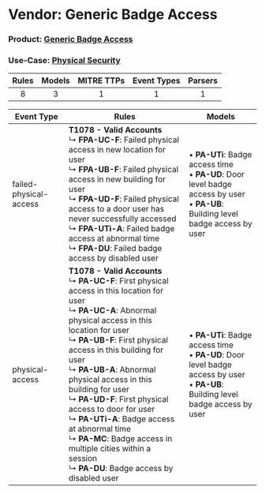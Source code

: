 Vendor: Generic Badge Access
============================
### Product: [Generic Badge Access](../ds_generic_badge_access_generic_badge_access.md)
### Use-Case: [Physical Security](../../../../UseCases/uc_physical_security.md)

| Rules | Models | MITRE TTPs | Event Types | Parsers |
|:-----:|:------:|:----------:|:-----------:|:-------:|
|   8   |   3    |     1      |      1      |    1    |

| Event Type             | Rules                                                                                                                                                                                                                                                                                                                                                                                                                                                                                                                                                                | Models                                                                                                                                          |
| ---------------------- | -------------------------------------------------------------------------------------------------------------------------------------------------------------------------------------------------------------------------------------------------------------------------------------------------------------------------------------------------------------------------------------------------------------------------------------------------------------------------------------------------------------------------------------------------------------------- | ----------------------------------------------------------------------------------------------------------------------------------------------- |
| failed-physical-access | <b>T1078 - Valid Accounts</b><br> ↳ <b>FPA-UC-F</b>: Failed physical access in new location for user<br> ↳ <b>FPA-UB-F</b>: Failed physical access in new building for user<br> ↳ <b>FPA-UD-F</b>: Failed physical access to a door user has never successfully accessed<br> ↳ <b>FPA-UTi-A</b>: Failed badge access at abnormal time<br> ↳ <b>FPA-DU</b>: Failed badge access by disabled user                                                                                                                                                                      |  • <b>PA-UTi</b>: Badge access time<br> • <b>PA-UD</b>: Door level badge access by user<br> • <b>PA-UB</b>: Building level badge access by user |
| physical-access        | <b>T1078 - Valid Accounts</b><br> ↳ <b>PA-UC-F</b>: First physical access in this location for user<br> ↳ <b>PA-UC-A</b>: Abnormal physical access in this location for user<br> ↳ <b>PA-UB-F</b>: First physical access in this building for user<br> ↳ <b>PA-UB-A</b>: Abnormal physical access in this building for user<br> ↳ <b>PA-UD-F</b>: First physical access to door for user<br> ↳ <b>PA-UTi-A</b>: Badge access at abnormal time<br> ↳ <b>PA-MC</b>: Badge access in multiple cities within a session<br> ↳ <b>PA-DU</b>: Badge access by disabled user |  • <b>PA-UTi</b>: Badge access time<br> • <b>PA-UD</b>: Door level badge access by user<br> • <b>PA-UB</b>: Building level badge access by user |
